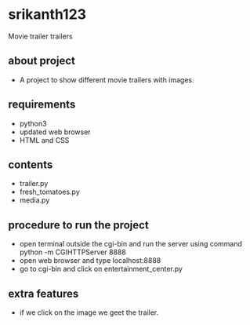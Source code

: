 # srikanth123
Movie trailer
 trailers
## about project
  - A project to show different movie trailers with images.
## requirements
  - python3
  - updated web browser
  - HTML and CSS
## contents
  - trailer.py
  - fresh_tomatoes.py
  - media.py
## procedure to run the project
  - open terminal outside the cgi-bin and run the server using command python -m CGIHTTPServer 8888
  - open web browser and type localhost:8888
  - go to cgi-bin and click on entertainment_center.py
## extra features
  - if we click on the image we geet the trailer.
